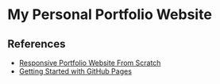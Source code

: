 # My Personal Portfolio Website


## References

- [Responsive Portfolio Website From Scratch](https://www.youtube.com/watch?v=ldwlOzRvYOU)
- [Getting Started with GitHub Pages](https://www.youtube.com/watch?v=QyFcl_Fba-k)